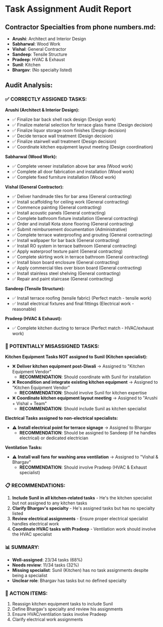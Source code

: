 # Task Assignment Audit Report

## Contractor Specialties from phone numbers.md:
- **Arushi**: Architect and Interior Design
- **Sabharwal**: Wood Work  
- **Vishal**: General Contractor
- **Sandeep**: Tensile Structure
- **Pradeep**: HVAC & Exhaust
- **Sunil**: Kitchen
- **Bhargav**: (No specialty listed)

## Audit Analysis:

### ✅ CORRECTLY ASSIGNED TASKS:

**Arushi (Architect & Interior Design):**
- ✅ Finalize bar back shell rack design (Design work)
- ✅ Finalize material selection for terrace glass frame (Design decision)
- ✅ Finalize liquor storage room finishes (Design decision)
- ✅ Decide terrace wall treatment (Design decision)  
- ✅ Finalize stairwell wall treatment (Design decision)
- ✅ Coordinate kitchen equipment layout meeting (Design coordination)

**Sabharwal (Wood Work):**
- ✅ Complete veneer installation above bar area (Wood work)
- ✅ Complete all door fabrication and installation (Wood work)
- ✅ Complete fixed furniture installation (Wood work)

**Vishal (General Contractor):**
- ✅ Deliver handmade tiles for bar area (General contracting)
- ✅ Install scaffolding for ceiling work (General contracting)
- ✅ Commence painting (General contracting)
- ✅ Install acoustic panels (General contracting)
- ✅ Complete bathroom fixture installation (General contracting)
- ✅ Order and install Kota stone flooring (General contracting)
- ✅ Submit reimbursement documentation (Administrative)
- ✅ Complete terrace waterproofing and grouting (General contracting)
- ✅ Install wallpaper for bar back (General contracting)
- ✅ Install RO system in terrace bathroom (General contracting)
- ✅ Apply waterproof texture paint (General contracting)
- ✅ Complete skirting work in terrace bathroom (General contracting)
- ✅ Install bison board enclosure (General contracting)
- ✅ Apply commercial tiles over bison board (General contracting)
- ✅ Install stainless steel shelving (General contracting)
- ✅ Repair and paint staircase (General contracting)

**Sandeep (Tensile Structure):**
- ✅ Install terrace roofing (tensile fabric) (Perfect match - tensile work)
- ✅ Install electrical fixtures and final fittings (Electrical work - reasonable)

**Pradeep (HVAC & Exhaust):**
- ✅ Complete kitchen ducting to terrace (Perfect match - HVAC/exhaust work)

### 🚨 POTENTIALLY MISASSIGNED TASKS:

**Kitchen Equipment Tasks NOT assigned to Sunil (Kitchen specialist):**
- ❌ **Deliver kitchen equipment post-Diwali** → Assigned to "Kitchen Equipment Vendor" 
  - **RECOMMENDATION**: Should coordinate with Sunil for installation
- ❌ **Recondition and integrate existing kitchen equipment** → Assigned to "Kitchen Equipment Vendor"
  - **RECOMMENDATION**: Should involve Sunil for kitchen expertise
- ❌ **Coordinate kitchen equipment layout meeting** → Assigned to "Arushi + Vishal + Team"
  - **RECOMMENDATION**: Should include Sunil as kitchen specialist

**Electrical Tasks assigned to non-electrical specialists:**
- ⚠️ **Install electrical point for terrace signage** → Assigned to Bhargav
  - **RECOMMENDATION**: Should be assigned to Sandeep (if he handles electrical) or dedicated electrician

**Ventilation Tasks:**
- ⚠️ **Install wall fans for washing area ventilation** → Assigned to "Vishal & Bhargav"
  - **RECOMMENDATION**: Should involve Pradeep (HVAC & Exhaust specialist)

### 📋 RECOMMENDATIONS:

1. **Include Sunil in all kitchen-related tasks** - He's the kitchen specialist but not assigned to any kitchen tasks
2. **Clarify Bhargav's specialty** - He's assigned tasks but has no specialty listed
3. **Review electrical assignments** - Ensure proper electrical specialist handles electrical work
4. **Coordinate HVAC tasks with Pradeep** - Ventilation work should involve the HVAC specialist

### 📊 SUMMARY:
- **Well-assigned**: 23/34 tasks (68%)
- **Needs review**: 11/34 tasks (32%)
- **Missing specialist**: Sunil (Kitchen) has no task assignments despite being a specialist
- **Unclear role**: Bhargav has tasks but no defined specialty

### 🎯 ACTION ITEMS:
1. Reassign kitchen equipment tasks to include Sunil
2. Define Bhargav's specialty and review his assignments
3. Ensure HVAC/ventilation tasks involve Pradeep
4. Clarify electrical work assignments